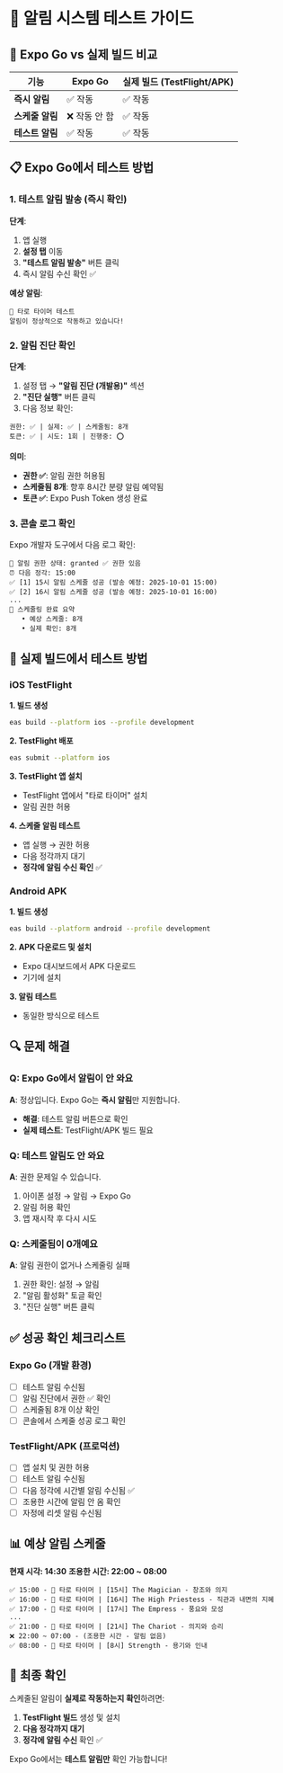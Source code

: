 # 📱 알림 시스템 테스트 가이드

## 🎯 Expo Go vs 실제 빌드 비교

| 기능 | Expo Go | 실제 빌드 (TestFlight/APK) |
|------|---------|---------------------------|
| **즉시 알림** | ✅ 작동 | ✅ 작동 |
| **스케줄 알림** | ❌ 작동 안 함 | ✅ 작동 |
| **테스트 알림** | ✅ 작동 | ✅ 작동 |

## 📋 Expo Go에서 테스트 방법

### 1. 테스트 알림 발송 (즉시 확인)

**단계**:
1. 앱 실행
2. **설정 탭** 이동
3. **"테스트 알림 발송"** 버튼 클릭
4. 즉시 알림 수신 확인 ✅

**예상 알림**:
```
🔮 타로 타이머 테스트
알림이 정상적으로 작동하고 있습니다!
```

### 2. 알림 진단 확인

**단계**:
1. 설정 탭 → **"알림 진단 (개발용)"** 섹션
2. **"진단 실행"** 버튼 클릭
3. 다음 정보 확인:

```
권한: ✅ | 실제: ✅ | 스케줄됨: 8개
토큰: ✅ | 시도: 1회 | 진행중: ⭕
```

**의미**:
- **권한 ✅**: 알림 권한 허용됨
- **스케줄됨 8개**: 향후 8시간 분량 알림 예약됨
- **토큰 ✅**: Expo Push Token 생성 완료

### 3. 콘솔 로그 확인

Expo 개발자 도구에서 다음 로그 확인:

```
🔔 알림 권한 상태: granted ✅ 권한 있음
⏰ 다음 정각: 15:00
✅ [1] 15시 알림 스케줄 성공 (발송 예정: 2025-10-01 15:00)
✅ [2] 16시 알림 스케줄 성공 (발송 예정: 2025-10-01 16:00)
...
🎯 스케줄링 완료 요약
   • 예상 스케줄: 8개
   • 실제 확인: 8개
```

## 🚀 실제 빌드에서 테스트 방법

### iOS TestFlight

**1. 빌드 생성**
```bash
eas build --platform ios --profile development
```

**2. TestFlight 배포**
```bash
eas submit --platform ios
```

**3. TestFlight 앱 설치**
- TestFlight 앱에서 "타로 타이머" 설치
- 알림 권한 허용

**4. 스케줄 알림 테스트**
- 앱 실행 → 권한 허용
- 다음 정각까지 대기
- **정각에 알림 수신 확인** ✅

### Android APK

**1. 빌드 생성**
```bash
eas build --platform android --profile development
```

**2. APK 다운로드 및 설치**
- Expo 대시보드에서 APK 다운로드
- 기기에 설치

**3. 알림 테스트**
- 동일한 방식으로 테스트

## 🔍 문제 해결

### Q: Expo Go에서 알림이 안 와요
**A**: 정상입니다. Expo Go는 **즉시 알림**만 지원합니다.
- **해결**: 테스트 알림 버튼으로 확인
- **실제 테스트**: TestFlight/APK 빌드 필요

### Q: 테스트 알림도 안 와요
**A**: 권한 문제일 수 있습니다.
1. 아이폰 설정 → 알림 → Expo Go
2. 알림 허용 확인
3. 앱 재시작 후 다시 시도

### Q: 스케줄됨이 0개예요
**A**: 알림 권한이 없거나 스케줄링 실패
1. 권한 확인: 설정 → 알림
2. "알림 활성화" 토글 확인
3. "진단 실행" 버튼 클릭

## ✅ 성공 확인 체크리스트

### Expo Go (개발 환경)
- [ ] 테스트 알림 수신됨
- [ ] 알림 진단에서 권한 ✅ 확인
- [ ] 스케줄됨 8개 이상 확인
- [ ] 콘솔에서 스케줄 성공 로그 확인

### TestFlight/APK (프로덕션)
- [ ] 앱 설치 및 권한 허용
- [ ] 테스트 알림 수신됨
- [ ] 다음 정각에 시간별 알림 수신됨 ✅
- [ ] 조용한 시간에 알림 안 옴 확인
- [ ] 자정에 리셋 알림 수신됨

## 📊 예상 알림 스케줄

**현재 시각: 14:30**
**조용한 시간: 22:00 ~ 08:00**

```
✅ 15:00 - 🔮 타로 타이머 | [15시] The Magician - 창조와 의지
✅ 16:00 - 🔮 타로 타이머 | [16시] The High Priestess - 직관과 내면의 지혜
✅ 17:00 - 🔮 타로 타이머 | [17시] The Empress - 풍요와 모성
...
✅ 21:00 - 🔮 타로 타이머 | [21시] The Chariot - 의지와 승리
❌ 22:00 ~ 07:00 - (조용한 시간 - 알림 없음)
✅ 08:00 - 🔮 타로 타이머 | [8시] Strength - 용기와 인내
```

## 🎉 최종 확인

스케줄된 알림이 **실제로 작동하는지 확인**하려면:
1. **TestFlight 빌드** 생성 및 설치
2. **다음 정각까지 대기**
3. **정각에 알림 수신** 확인 ✅

Expo Go에서는 **테스트 알림만** 확인 가능합니다!
